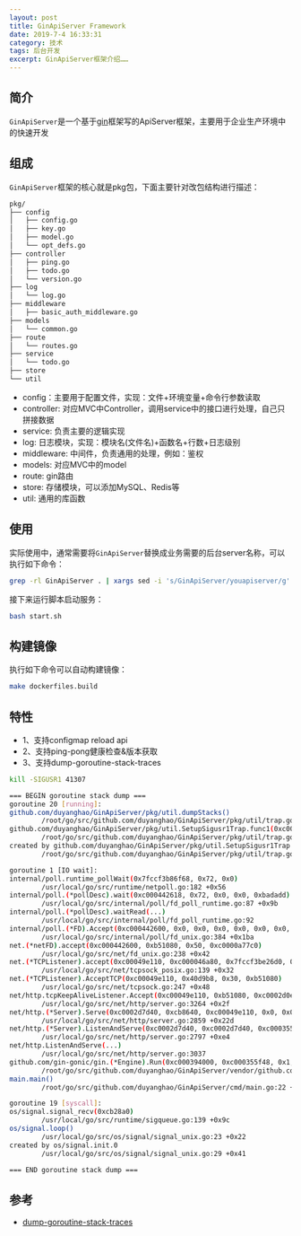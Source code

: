 ```yaml
---
layout: post
title: GinApiServer Framework
date: 2019-7-4 16:33:31
category: 技术
tags: 后台开发
excerpt: GinApiServer框架介绍……
---
```


## 简介

`GinApiServer`是一个基于[gin](https://github.com/gin-gonic/gin)框架写的ApiServer框架，主要用于企业生产环境中的快速开发

## 组成

`GinApiServer`框架的核心就是pkg包，下面主要针对改包结构进行描述：

```bash
pkg/
├── config
│   ├── config.go
│   ├── key.go
│   ├── model.go
│   └── opt_defs.go
├── controller
│   ├── ping.go
│   ├── todo.go
│   └── version.go
├── log
│   └── log.go
├── middleware
│   ├── basic_auth_middleware.go
├── models
│   └── common.go
├── route
│   └── routes.go
├── service
│   └── todo.go
├── store
└── util
```

* config：主要用于配置文件，实现：文件+环境变量+命令行参数读取
* controller: 对应MVC中Controller，调用service中的接口进行处理，自己只拼接数据
* service: 负责主要的逻辑实现
* log: 日志模块，实现：模块名(文件名)+函数名+行数+日志级别
* middleware: 中间件，负责通用的处理，例如：鉴权
* models: 对应MVC中的model
* route: gin路由
* store: 存储模块，可以添加MySQL、Redis等
* util: 通用的库函数

## 使用

实际使用中，通常需要将`GinApiServer`替换成业务需要的后台server名称，可以执行如下命令：

```bash
grep -rl GinApiServer . | xargs sed -i 's/GinApiServer/youapiserver/g' 
```

接下来运行脚本启动服务：

```bash
bash start.sh
```

## 构建镜像

执行如下命令可以自动构建镜像：

```bash
make dockerfiles.build
```

## 特性

* 1、支持configmap reload api
* 2、支持ping-pong健康检查&版本获取
* 3、支持dump-goroutine-stack-traces

```bash
kill -SIGUSR1 41307

=== BEGIN goroutine stack dump ===
goroutine 20 [running]:
github.com/duyanghao/GinApiServer/pkg/util.dumpStacks()
        /root/go/src/github.com/duyanghao/GinApiServer/pkg/util/trap.go:23 +0x6d
github.com/duyanghao/GinApiServer/pkg/util.SetupSigusr1Trap.func1(0xc000332240)
        /root/go/src/github.com/duyanghao/GinApiServer/pkg/util/trap.go:16 +0x34
created by github.com/duyanghao/GinApiServer/pkg/util.SetupSigusr1Trap
        /root/go/src/github.com/duyanghao/GinApiServer/pkg/util/trap.go:14 +0xab

goroutine 1 [IO wait]:
internal/poll.runtime_pollWait(0x7fccf3b86f68, 0x72, 0x0)
        /usr/local/go/src/runtime/netpoll.go:182 +0x56
internal/poll.(*pollDesc).wait(0xc000442618, 0x72, 0x0, 0x0, 0xbadadd)
        /usr/local/go/src/internal/poll/fd_poll_runtime.go:87 +0x9b
internal/poll.(*pollDesc).waitRead(...)
        /usr/local/go/src/internal/poll/fd_poll_runtime.go:92
internal/poll.(*FD).Accept(0xc000442600, 0x0, 0x0, 0x0, 0x0, 0x0, 0x0, 0x0)
        /usr/local/go/src/internal/poll/fd_unix.go:384 +0x1ba
net.(*netFD).accept(0xc000442600, 0xb51080, 0x50, 0xc0000a77c0)
        /usr/local/go/src/net/fd_unix.go:238 +0x42
net.(*TCPListener).accept(0xc00049e110, 0xc000046a80, 0x7fccf3be26d0, 0xc000000180)
        /usr/local/go/src/net/tcpsock_posix.go:139 +0x32
net.(*TCPListener).AcceptTCP(0xc00049e110, 0x40d9b8, 0x30, 0xb51080)
        /usr/local/go/src/net/tcpsock.go:247 +0x48
net/http.tcpKeepAliveListener.Accept(0xc00049e110, 0xb51080, 0xc0002d0e70, 0xadef20, 0x2294c70)
        /usr/local/go/src/net/http/server.go:3264 +0x2f
net/http.(*Server).Serve(0xc0002d7d40, 0xcb8640, 0xc00049e110, 0x0, 0x0)
        /usr/local/go/src/net/http/server.go:2859 +0x22d
net/http.(*Server).ListenAndServe(0xc0002d7d40, 0xc0002d7d40, 0xc000355ea8)
        /usr/local/go/src/net/http/server.go:2797 +0xe4
net/http.ListenAndServe(...)
        /usr/local/go/src/net/http/server.go:3037
github.com/gin-gonic/gin.(*Engine).Run(0xc000394000, 0xc000355f48, 0x1, 0x1, 0x0, 0x0)
        /root/go/src/github.com/duyanghao/GinApiServer/vendor/github.com/gin-gonic/gin/gin.go:294 +0x140
main.main()
        /root/go/src/github.com/duyanghao/GinApiServer/cmd/main.go:22 +0x2c4

goroutine 19 [syscall]:
os/signal.signal_recv(0xcb28a0)
        /usr/local/go/src/runtime/sigqueue.go:139 +0x9c
os/signal.loop()
        /usr/local/go/src/os/signal/signal_unix.go:23 +0x22
created by os/signal.init.0
        /usr/local/go/src/os/signal/signal_unix.go:29 +0x41

=== END goroutine stack dump ===
```

## 参考

* [dump-goroutine-stack-traces](https://colobu.com/2016/12/21/how-to-dump-goroutine-stack-traces/)
